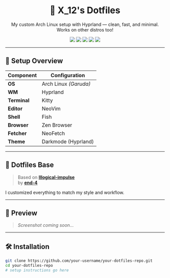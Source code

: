 <h1 align="center">🚀 X_12's Dotfiles</h1>
<p align="center">My custom Arch Linux setup with Hyprland — clean, fast, and minimal. Works on other distros too!</p>

<p align="center">
  <img src="https://img.shields.io/badge/WM-Hyprland-blueviolet?style=flat-square"/>
  <img src="https://img.shields.io/badge/Shell-Fish-00BFA6?style=flat-square"/>
  <img src="https://img.shields.io/badge/Editor-NeoVim-57A143?style=flat-square"/>
  <img src="https://img.shields.io/badge/Terminal-Kitty-FB7E03?style=flat-square"/>
  <img src="https://img.shields.io/badge/Browser-Zen%20Browser-5F7ADB?style=flat-square"/>
</p>

---

## 🧠 Setup Overview

| Component     | Configuration             |
|---------------|----------------------------|
| **OS**        | Arch Linux *(Garuda)*      |
| **WM**        | Hyprland                   |
| **Terminal**  | Kitty                      |
| **Editor**    | NeoVim                     |
| **Shell**     | Fish                       |
| **Browser**   | Zen Browser                |
| **Fetcher**   | NeoFetch                   |
| **Theme**     | Darkmode (Hyprland)        |

---

## 📁 Dotfiles Base

> Based on [**Illogical-impulse**](https://github.com/end-4/dots-hyprland)  
> by [**end-4**](https://github.com/end-4)

I customized everything to match my style and workflow.

---

## 📸 Preview

> *Screenshot coming soon...*

---

## 🛠️ Installation

```bash
git clone https://github.com/your-username/your-dotfiles-repo.git
cd your-dotfiles-repo
# setup instructions go here